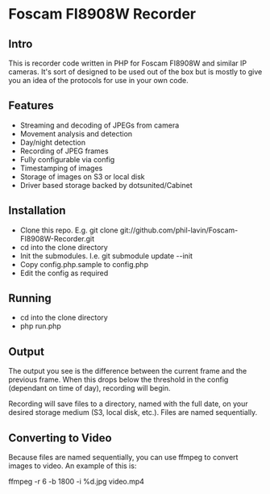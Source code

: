 Foscam FI8908W Recorder
=======================

Intro
-----

This is recorder code written in PHP for Foscam FI8908W and similar IP cameras. It's sort of designed to be used out of the box but is mostly to give
you an idea of the protocols for use in your own code.

Features
--------

* Streaming and decoding of JPEGs from camera
* Movement analysis and detection
* Day/night detection
* Recording of JPEG frames
* Fully configurable via config
* Timestamping of images
* Storage of images on S3 or local disk
* Driver based storage backed by dotsunited/Cabinet

Installation
------------

* Clone this repo. E.g. git clone git://github.com/phil-lavin/Foscam-FI8908W-Recorder.git
* cd into the clone directory
* Init the submodules. I.e. git submodule update --init
* Copy config.php.sample to config.php
* Edit the config as required

Running
-------

* cd into the clone directory
* php run.php

Output
------

The output you see is the difference between the current frame and the previous frame. When this drops below the threshold in the config (dependant on time of day),
recording will begin. 

Recording will save files to a directory, named with the full date, on your desired storage medium (S3, local disk, etc.). Files are named sequentially.

Converting to Video
-------------------

Because files are named sequentially, you can use ffmpeg to convert images to video. An example of this is:

ffmpeg -r 6 -b 1800 -i %d.jpg video.mp4
